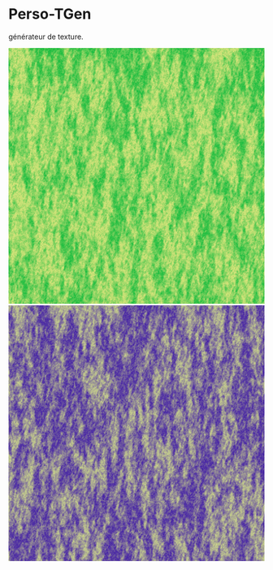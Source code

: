 # Perso-TGen

générateur de texture.


![screenshot](texture.png?raw=true)
![screenshot](texture2.png?raw=true)

